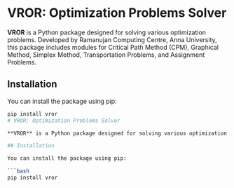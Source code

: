 # VROR: Optimization Problems Solver

**VROR** is a Python package designed for solving various optimization problems. Developed by Ramanujan Computing Centre, Anna University, this package includes modules for Critical Path Method (CPM), Graphical Method, Simplex Method, Transportation Problems, and Assignment Problems.

## Installation

You can install the package using pip:

```bash
pip install vror
# VROR: Optimization Problems Solver

**VROR** is a Python package designed for solving various optimization problems. Developed by Ramanujan Computing Centre, Anna University, this package includes modules for Critical Path Method (CPM), Graphical Method, Simplex Method, Transportation Problems, and Assignment Problems.

## Installation

You can install the package using pip:

```bash
pip install vror
```